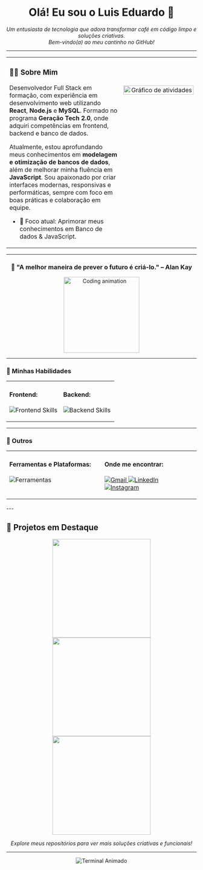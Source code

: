 <p align="center">
    
</p>

<div align="center">
  <h1>Olá! Eu sou o Luis Eduardo 👋</h1>
  <p><em>Um entusiasta de tecnologia que adora transformar café em código limpo e soluções criativas. <br> Bem-vindo(a) ao meu cantinho no GitHub!</em></p>
</div>

---

<table align="center" width="100%">
  <tr valign="top">
    <td width="60%">
      
### 👨‍💻 Sobre Mim

Desenvolvedor Full Stack em formação, com experiência em desenvolvimento web utilizando **React**, **Node.js** e **MySQL**. Formado no programa **Geração Tech 2.0**, onde adquiri competências em frontend, backend e banco de dados.  

Atualmente, estou aprofundando meus conhecimentos em **modelagem e otimização de bancos de dados**, além de melhorar minha fluência em **JavaScript**. Sou apaixonado por criar interfaces modernas, responsivas e performáticas, sempre com foco em boas práticas e colaboração em equipe.

- 🌱 Foco atual: Aprimorar meus conhecimentos em Banco de dados & JavaScript.

</td>
    
<td width="40%" align="center">

<picture>
  <source media="(prefers-color-scheme: dark)" srcset="https://raw.githubusercontent.com/eduard0-tech/eduard0-tech/output/github-contribution-grid-snake-dark.svg">
  <source media="(prefers-color-scheme: light)" srcset="https://raw.githubusercontent.com/eduard0-tech/eduard0-tech/output/github-contribution-grid-snake.svg">
</picture>

<br><br>

<a href="https://github-readme-activity-graph.vercel.app/graph?username=eduard0-tech&bg_color=0d1117&color=ffffff&line=00a2f9&point=00a2f9&area=true&hide_border=true" target="_blank">
  <img src="https://github-readme-activity-graph.vercel.app/graph?username=eduard0-tech&bg_color=0d1117&color=ffffff&line=00a2f9&point=00a2f9&area=true&hide_border=true" alt="Gráfico de atividades" width="100%"/>
</a>

</td>
  </tr>
</table>

---

<div align="center">

### 🌟 "A melhor maneira de prever o futuro é criá-lo." – Alan Kay

<img src="https://media.giphy.com/media/qgQUggAC3Pfv687qPC/giphy.gif" width="200px" alt="Coding animation"/>

</div>

---

### 🚀 Minhas Habilidades

<table width="100%">
  <tr valign="top">
    <td width="50%">
      <h4>Frontend:</h4>
      <p align="left">
        <img src="https://skillicons.dev/icons?i=react,nextjs,ts,tailwind,html,css,vite" alt="Frontend Skills" />
      </p>
    </td>
    <td width="50%">
      <h4>Backend:</h4>
      <p align="left">
        <img src="https://skillicons.dev/icons?i=nodejs,express,prisma,postgres,docker" alt="Backend Skills" />
      </p>
    </td>
  </tr>
</table>

---

### 🧰 Outros

<table width="100%">
  <tr valign="top">
    <td width="50%">
      <h4>Ferramentas e Plataformas:</h4>
      <p align="left">
        <img src="https://skillicons.dev/icons?i=git,github,vscode,figma,postman" alt="Ferramentas" />
      </p>
    </td>
    <td width="50%">
      <h4>Onde me encontrar:</h4>
      <p align="left">
        <a href="mailto:SEU-EMAIL-AQUI" target="_blank">
          <img src="https://img.shields.io/badge/Gmail-D14836?style=for-the-badge&logo=gmail&logoColor=white" alt="Gmail">
        </a>
        <a href="https://www.linkedin.com/in/SEU-LINKEDIN-AQUI/" target="_blank">
          <img src="https://img.shields.io/badge/LinkedIn-0077B5?style=for-the-badge&logo=linkedin&logoColor=white" alt="LinkedIn">
        </a>
        <a href="https://www.instagram.com/SEU-INSTAGRAM-AQUI" target="_blank">
          <img src="https://img.shields.io/badge/Instagram-E4405F?style=for-the-badge&logo=instagram&logoColor=white" alt="Instagram">
        </a>
      </p>
    </td>
  </tr>
</table>
---

## 📌 Projetos em Destaque

<p align="center">
  <img src="https://github.com/eduard0-tech/eduard0-tech/assets/placeholder1.png" width="260px" />
  <img src="https://github.com/eduard0-tech/eduard0-tech/assets/placeholder2.png" width="260px" />
  <img src="https://github.com/eduard0-tech/eduard0-tech/assets/placeholder3.png" width="260px" />
</p>

<p align="center">
  <em>Explore meus repositórios para ver mais soluções criativas e funcionais!</em>
</p>

---
<p align="center">
  <img src="https://readme-typing-svg.herokuapp.com?font=Fira+Code&size=22&pause=1000&color=00A2F9&vCenter=true&width=435&lines=npm+run+dev;git+commit+-m+'feat:+melhoria+no+readme';deploy+--prod;Obrigado+pela+visita+🚀" alt="Terminal Animado" />
</p>

